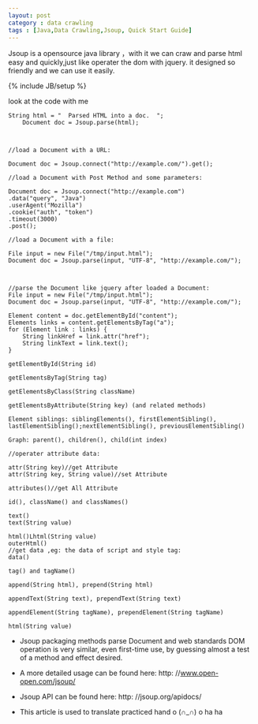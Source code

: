 ```yaml
---
layout: post
category : data crawling 
tags : [Java,Data Crawling,Jsoup, Quick Start Guide]
---
```

Jsoup is a opensource java library ，with it we can  craw and parse html easy and quickly,just like operater the dom with jquery.
it designed so friendly  and we can use it easily. 
<!--break-->

{% include JB/setup %}

look at the code with me

    String html = "  Parsed HTML into a doc.  ";
        Document doc = Jsoup.parse(html);


    
    //load a Document with a URL:

    Document doc = Jsoup.connect("http://example.com/").get();

    //load a Document with Post Method and some parameters:

    Document doc = Jsoup.connect("http://example.com")
    .data("query", "Java")
    .userAgent("Mozilla")
    .cookie("auth", "token")
    .timeout(3000)
    .post();

    //load a Document with a file:

    File input = new File("/tmp/input.html");
    Document doc = Jsoup.parse(input, "UTF-8", "http://example.com/");


    
    //parse the Document like jquery after loaded a Document:
    File input = new File("/tmp/input.html");
    Document doc = Jsoup.parse(input, "UTF-8", "http://example.com/");

    Element content = doc.getElementById("content");
    Elements links = content.getElementsByTag("a");
    for (Element link : links) {
        String linkHref = link.attr("href");
        String linkText = link.text();
    }

    getElementById(String id)

    getElementsByTag(String tag)

    getElementsByClass(String className)

    getElementsByAttribute(String key) (and related methods)

    Element siblings: siblingElements(), firstElementSibling(), lastElementSibling();nextElementSibling(), previousElementSibling()

    Graph: parent(), children(), child(int index)

    //operater attribute data:

    attr(String key)//get Attribute
    attr(String key, String value)//set Attribute

    attributes()//get All Attribute

    id(), className() and classNames()

    text() 
    text(String value)  

    html()Lhtml(String value) 
    outerHtml() 
    //get data ,eg: the data of script and style tag:
    data()

    tag() and tagName()

    append(String html), prepend(String html)

    appendText(String text), prependText(String text)

    appendElement(String tagName), prependElement(String tagName)

    html(String value)

- Jsoup packaging methods   parse Document and web standards DOM operation is very similar, even first-time use, by guessing almost a test of a method and effect desired.
- A more detailed usage can be found here: http: //www.open-open.com/jsoup/
- Jsoup  API can be found here: http: //jsoup.org/apidocs/

- This article is used to translate practiced hand o (∩_∩) o ha ha